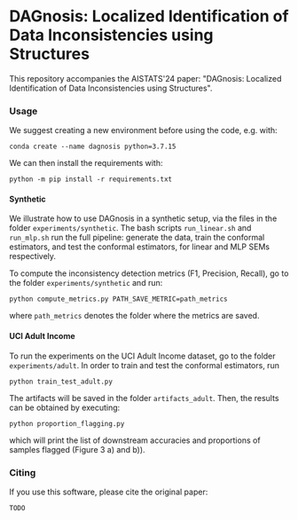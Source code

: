 # DAGnosis: Localized Identification of Data Inconsistencies using Structures

This repository accompanies the AISTATS'24 paper: "DAGnosis: Localized Identification of Data Inconsistencies using Structures".

### Usage
We suggest creating a new environment before using the code, e.g. with:
```shell
conda create --name dagnosis python=3.7.15
```
We can then install the requirements with:
```shell
python -m pip install -r requirements.txt
```

#### Synthetic
We illustrate how to use DAGnosis in a synthetic setup, via the files in the folder ```experiments/synthetic```.
The bash scripts ```run_linear.sh``` and ```run_mlp.sh``` run the full pipeline: generate the data, train the conformal estimators, and test the conformal estimators, for linear and MLP SEMs respectively.

To compute the inconsistency detection metrics (F1, Precision, Recall), go to the folder ```experiments/synthetic``` and run:
```shell
python compute_metrics.py PATH_SAVE_METRIC=path_metrics
```
where ```path_metrics``` denotes the folder where the metrics are saved.


#### UCI Adult Income
To run the experiments on the UCI Adult Income dataset, go to the folder ```experiments/adult```.
In order to train and test the conformal estimators, run 
```shell
python train_test_adult.py
```
The artifacts will be saved in the folder ```artifacts_adult```.
Then, the results can be obtained by executing: 
```shell
python proportion_flagging.py
```
which will print the list of downstream accuracies and proportions of samples flagged (Figure 3 a) and b)).


### Citing
If you use this software, please cite the original paper:
```shell
TODO
```




